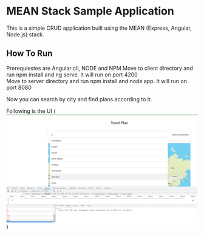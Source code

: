 # MEAN Stack Sample Application

This is a simple CRUD application built using the MEAN (Express, Angular, Node.js) stack.

## How To Run
Prerequiestes are Angular cli, NODE and NPM
Move to client directory and run npm install and ng serve. It will run on port 4200 <br />
Move to server directory and run npm install and node app. It will run on port 8080 <br />

Now you can search by city and find plans according to it.<br />

Following is the UI
(![alt text](https://github.com/mkadve/travel-plans/blob/main/image.png))